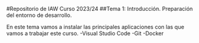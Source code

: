 #Repositorio de IAW Curso 2023/24
##Tema 1: Introducción. Preparación del entorno de desarrollo.

En este tema vamos a instalar las principales aplicaciones con las que vamos a trabajar este curso.
-Visual Studio Code
-Git
-Docker